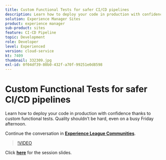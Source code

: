 ```yaml
---
title: Custom Functional Tests for safer CI/CD pipelines
description: Learn how to deploy your code in production with confidence thanks to custom functional tests. Quality shouldn’t be hard, even on a busy Friday afternoon.
solution: Experience Manager Sites
product: experience manager
sub-product: sites
feature: CI-CD Pipeline
topic: Development
role: Developer
level: Experienced
version: cloud-service
kt: 7409
thumbnail: 332309.jpg
exl-id: 0f04df39-80b0-432f-a70f-99251e0d8598
---
```

# Custom Functional Tests for safer CI/CD pipelines

Learn how to deploy your code in production with confidence thanks to custom functional tests. Quality shouldn’t be hard, even on a busy Friday afternoon.

Continue the conversation in **[Experience League Communities](http://adobe.ly/36Yd3v6)**.

>[!VIDEO](https://video.tv.adobe.com/v/332309/?quality=12&learn=on&hidetitle=true)

Click **[here](/help/assets/custom-functional-tests-cicd.pdf)** for the session slides.
